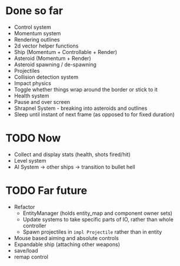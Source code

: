 # Done so far
* Control system
* Momentum system
* Rendering outlines
* 2d vector helper functions
* Ship (Momentum + Controllable + Render)
* Asteroid (Momentum + Render)
* Asteroid spawning / de-spawning
* Projectiles
* Collision detection system
* Impact physics
* Toggle whether things wrap around the border or stick to it
* Health system
* Pause and over screen
* Shrapnel System - breaking into asteroids and outlines
* Sleep until instant of next frame (as opposed to for fixed duration)

# TODO Now
* Collect and display stats (health, shots fired/hit)
* Level system
* AI System -> other ships -> transition to bullet hell

# TODO Far future
* Refactor
    * EntityManager (holds entity_map and component owner sets)
    * Update systems to take specific parts of IO, rather than whole controller
    * Spawn projectiles in `impl Projectile` rather than in entity
* Mouse based aiming and absolute controls
* Expandable ship (attaching other weapons)
* save/load
* remap control
